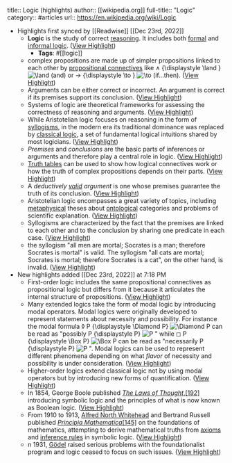 title:: Logic (highlights)
author:: [[wikipedia.org]]
full-title:: "Logic"
category:: #articles
url:: https://en.wikipedia.org/wiki/Logic

- Highlights first synced by [[Readwise]] [[Dec 23rd, 2022]]
	- **Logic** is the study of correct [reasoning](https://en.wikipedia.org/wiki/Reason). It includes both [formal](https://en.wikipedia.org/wiki/Mathematical_logic) and [informal logic](https://en.wikipedia.org/wiki/Informal_logic). ([View Highlight](https://read.readwise.io/read/01gmyx46yxp2qqhzrnr2wb5bn3))
		- **Tags**: #[[logic]]
	- complex propositions are made up of simpler propositions linked to each other by [propositional connectives](https://en.wikipedia.org/wiki/Logical_connective) like ∧ {\displaystyle \land } ![\land ](https://wikimedia.org/api/rest_v1/media/math/render/svg/d6823e5a222eb3ca49672818ac3d13ec607052c4) (and) or → {\displaystyle \to } ![\to ](https://wikimedia.org/api/rest_v1/media/math/render/svg/1daab843254cfcb23a643070cf93f3badc4fbbbd) (if...then). ([View Highlight](https://read.readwise.io/read/01gmyx4y3916e8gqhp2fcc1j0p))
	- Arguments can be either correct or incorrect. An argument is correct if its premises support its conclusion. ([View Highlight](https://read.readwise.io/read/01gmyx5aeqgq8nr4zdq39c4mt4))
	- Systems of logic are theoretical frameworks for assessing the correctness of reasoning and arguments. ([View Highlight](https://read.readwise.io/read/01gmyx5kb1ctqjdntb7kdxth1p))
	- While Aristotelian logic focuses on reasoning in the form of [syllogisms](https://en.wikipedia.org/wiki/Syllogism), in the modern era its traditional dominance was replaced by [classical logic](https://en.wikipedia.org/wiki/Classical_logic), a set of fundamental logical intuitions shared by most logicians. ([View Highlight](https://read.readwise.io/read/01gmyx5ywz9ne6gnt5c3kb3v0n))
	- *Premises* and *conclusions* are the basic parts of inferences or arguments and therefore play a central role in logic. ([View Highlight](https://read.readwise.io/read/01gmyx6jrfk5x705t8npe7m7ep))
	- [Truth tables](https://en.wikipedia.org/wiki/Truth_table) can be used to show how logical connectives work or how the truth of complex propositions depends on their parts. ([View Highlight](https://read.readwise.io/read/01gmyx7g7cc4d2b7vrz82p08s2))
	- A *deductively [valid](https://en.wikipedia.org/wiki/Validity_(logic)) argument* is one whose premises guarantee the truth of its conclusion. ([View Highlight](https://read.readwise.io/read/01gmyx846br5vqqb37af8tssj9))
	- Aristotelian logic encompasses a great variety of topics, including [metaphysical](https://en.wikipedia.org/wiki/Metaphysics) theses about [ontological](https://en.wikipedia.org/wiki/Ontology) categories and problems of scientific explanation. ([View Highlight](https://read.readwise.io/read/01gmyxa7b4c3zpwapghwk4f76p))
	- Syllogisms are characterized by the fact that the premises are linked to each other and to the conclusion by sharing one predicate in each case. ([View Highlight](https://read.readwise.io/read/01gmyxbk1ssmqcjsf33ps11cag))
	- the syllogism "all men are mortal; Socrates is a man; therefore Socrates is mortal" is valid. The syllogism "all cats are mortal; Socrates is mortal; therefore Socrates is a cat", on the other hand, is invalid. ([View Highlight](https://read.readwise.io/read/01gmyxb6b8htmc533qaef6zpv2))
- New highlights added [[Dec 23rd, 2022]] at 7:18 PM
	- First-order logic includes the same propositional connectives as propositional logic but differs from it because it articulates the internal structure of propositions. ([View Highlight](https://read.readwise.io/read/01gmyxc6p42n2b3tq9neg95tp7))
	- Many extended logics take the form of modal logic by introducing modal operators. Modal logics were originally developed to represent statements about necessity and possibility. For instance the modal formula ◊ P {\displaystyle \Diamond P} ![\Diamond P](https://wikimedia.org/api/rest_v1/media/math/render/svg/c11ced51ad343c329a468b33e5139a99306fd0b6) can be read as "possibly P {\displaystyle P} ![P](https://wikimedia.org/api/rest_v1/media/math/render/svg/b4dc73bf40314945ff376bd363916a738548d40a) " while ◻ P {\displaystyle \Box P} ![\Box P](https://wikimedia.org/api/rest_v1/media/math/render/svg/d30b6d37f2d650ad3011989f5477df0536bed7d1) can be read as "necessarily P {\displaystyle P} ![P](https://wikimedia.org/api/rest_v1/media/math/render/svg/b4dc73bf40314945ff376bd363916a738548d40a) ". Modal logics can be used to represent different phenomena depending on what *flavor* of necessity and possibility is under consideration. ([View Highlight](https://read.readwise.io/read/01gmyxcyxe3daexp8kje4c13yy))
	- Higher-order logics extend classical logic not by using modal operators but by introducing new forms of quantification. ([View Highlight](https://read.readwise.io/read/01gmyxce4441gsr9qxex7ftqce))
	- In 1854, George Boole published *[The Laws of Thought](https://en.wikipedia.org/wiki/The_Laws_of_Thought)*,[[192]](https://en.wikipedia.org/wiki/Logic#cite_note-196) introducing symbolic logic and the principles of what is now known as Boolean logic. ([View Highlight](https://read.readwise.io/read/01gmyxeks6rdyxn8evcw9sd213))
	- From 1910 to 1913, [Alfred North Whitehead](https://en.wikipedia.org/wiki/Alfred_North_Whitehead) and Bertrand Russell published *[Principia Mathematica](https://en.wikipedia.org/wiki/Principia_Mathematica)*[[145]](https://en.wikipedia.org/wiki/Logic#cite_note-Principia-148) on the foundations of mathematics, attempting to derive mathematical truths from [axioms](https://en.wikipedia.org/wiki/Axiom) and [inference rules](https://en.wikipedia.org/wiki/Inference_rule) in symbolic logic. ([View Highlight](https://read.readwise.io/read/01gmyxf7nqfzqzjsnjrpbtpmba))
	- n 1931, [Gödel](https://en.wikipedia.org/wiki/G%C3%B6del) raised serious problems with the foundationalist program and logic ceased to focus on such issues. ([View Highlight](https://read.readwise.io/read/01gmyxfdpfq3wzxhsbgdm22fxg))